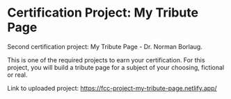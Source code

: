 # Certification Project: My Tribute Page

Second certification project: My Tribute Page - Dr. Norman Borlaug.

This is one of the required projects to earn your certification.
For this project, you will build a tribute page for a subject of your choosing, fictional or real.

Link to uploaded project: https://fcc-project-my-tribute-page.netlify.app/
